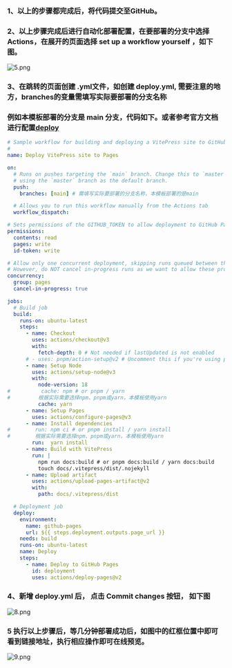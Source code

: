 ### 1、以上的步骤都完成后，将代码提交至GitHub。

### 2、以上步骤完成后进行自动化部署配置，在要部署的分支中选择 Actions，在展开的页面选择 set up a workflow yourself ，如下图。
![5.png](/img/5.png)
### 3、在跳转的页面创建 .yml文件，如创建 deploy.yml, 需要注意的地方，branches的变量需填写实际要部署的分支名称
### 例如本模板部署的分支是 main 分支，代码如下。或者参考官方文档进行配置[deploy](https://vitepress.dev/guide/deploy#github-pages)
```yaml
# Sample workflow for building and deploying a VitePress site to GitHub Pages
#
name: Deploy VitePress site to Pages

on:
  # Runs on pushes targeting the `main` branch. Change this to `master` if you're
  # using the `master` branch as the default branch.
  push:
    branches: [main] # 需填写实际要部署的分支名称，本模板部署的是main

  # Allows you to run this workflow manually from the Actions tab
  workflow_dispatch:

# Sets permissions of the GITHUB_TOKEN to allow deployment to GitHub Pages
permissions:
  contents: read
  pages: write
  id-token: write

# Allow only one concurrent deployment, skipping runs queued between the run in-progress and latest queued.
# However, do NOT cancel in-progress runs as we want to allow these production deployments to complete.
concurrency:
  group: pages
  cancel-in-progress: true

jobs:
  # Build job
  build:
    runs-on: ubuntu-latest
    steps:
      - name: Checkout
        uses: actions/checkout@v3
        with:
          fetch-depth: 0 # Not needed if lastUpdated is not enabled
      # - uses: pnpm/action-setup@v2 # Uncomment this if you're using pnpm
      - name: Setup Node
        uses: actions/setup-node@v3
        with:
          node-version: 18
#          cache: npm # or pnpm / yarn
#         根据实际需要选择npm、pnpm或yarn，本模板使用yarn
          cache: yarn
      - name: Setup Pages
        uses: actions/configure-pages@v3
      - name: Install dependencies
#        run: npm ci # or pnpm install / yarn install
#        根据实际需要选择npm、pnpm或yarn，本模板使用yarn
        run:  yarn install
      - name: Build with VitePress
        run: |
          npm run docs:build # or pnpm docs:build / yarn docs:build
          touch docs/.vitepress/dist/.nojekyll
      - name: Upload artifact
        uses: actions/upload-pages-artifact@v2
        with:
          path: docs/.vitepress/dist

  # Deployment job
  deploy:
    environment:
      name: github-pages
      url: ${{ steps.deployment.outputs.page_url }}
    needs: build
    runs-on: ubuntu-latest
    name: Deploy
    steps:
      - name: Deploy to GitHub Pages
        id: deployment
        uses: actions/deploy-pages@v2

```
### 4、新增 deploy.yml 后， 点击 Commit changes 按钮， 如下图
![8.png](/img/8.png)
### 5 执行以上步骤后，等几分钟部署成功后，如图中的红框位置中即可看到链接地址，执行相应操作即可在线预览。
![9.png](/img/9.png)
